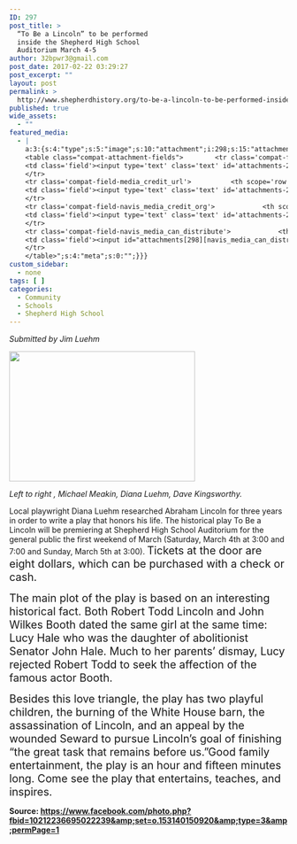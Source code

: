 ```yaml
---
ID: 297
post_title: >
  “To Be a Lincoln” to be performed
  inside the Shepherd High School
  Auditorium March 4-5
author: 32bpwr3@gmail.com
post_date: 2017-02-22 03:29:27
post_excerpt: ""
layout: post
permalink: >
  http://www.shepherdhistory.org/to-be-a-lincoln-to-be-performed-inside-the-shepherd-high-school-auditorium-march-4-5/
published: true
wide_assets:
  - ""
featured_media:
  - |
    a:3:{s:4:"type";s:5:"image";s:10:"attachment";i:298;s:15:"attachment_data";a:33:{s:2:"id";i:298;s:5:"title";s:48:"16797871_10212236695022239_9049312346665455924_o";s:8:"filename";s:52:"16797871_10212236695022239_9049312346665455924_o.jpg";s:3:"url";s:110:"http://www.shepherdhistory.org/wp-content/uploads/2017/02/16797871_10212236695022239_9049312346665455924_o.jpg";s:4:"link";s:49:"http://www.shepherdhistory.org/?attachment_id=298";s:3:"alt";s:0:"";s:6:"author";s:1:"1";s:11:"description";s:0:"";s:7:"caption";s:0:"";s:4:"name";s:48:"16797871_10212236695022239_9049312346665455924_o";s:6:"status";s:7:"inherit";s:10:"uploadedTo";i:297;s:4:"date";i:1487733776000;s:8:"modified";i:1487733776000;s:9:"menuOrder";i:0;s:4:"mime";s:10:"image/jpeg";s:4:"type";s:5:"image";s:7:"subtype";s:4:"jpeg";s:4:"icon";s:67:"http://www.shepherdhistory.org/wp-includes/images/media/default.png";s:13:"dateFormatted";s:17:"February 22, 2017";s:6:"nonces";a:3:{s:6:"update";s:10:"a7cd10c16d";s:6:"delete";s:10:"b022d3fd45";s:4:"edit";s:10:"0ee360f80b";}s:8:"editLink";s:69:"http://www.shepherdhistory.org/wp-admin/post.php?post=298&action=edit";s:4:"meta";b:0;s:10:"authorName";s:17:"32bpwr3@gmail.com";s:14:"uploadedToLink";s:69:"http://www.shepherdhistory.org/wp-admin/post.php?post=297&action=edit";s:15:"uploadedToTitle";s:90:"“To Be a Lincoln” to be performed inside the Shepherd High School Auditorium March 4-5";s:15:"filesizeInBytes";i:197266;s:21:"filesizeHumanReadable";s:6:"193 KB";s:6:"height";i:1435;s:5:"width";i:2048;s:11:"orientation";s:9:"landscape";s:5:"sizes";a:4:{s:9:"thumbnail";a:4:{s:6:"height";i:140;s:5:"width";i:140;s:3:"url";s:118:"http://www.shepherdhistory.org/wp-content/uploads/2017/02/16797871_10212236695022239_9049312346665455924_o-140x140.jpg";s:11:"orientation";s:9:"landscape";}s:6:"medium";a:4:{s:6:"height";i:235;s:5:"width";i:336;s:3:"url";s:118:"http://www.shepherdhistory.org/wp-content/uploads/2017/02/16797871_10212236695022239_9049312346665455924_o-336x235.jpg";s:11:"orientation";s:9:"landscape";}s:5:"large";a:4:{s:6:"height";i:540;s:5:"width";i:771;s:3:"url";s:118:"http://www.shepherdhistory.org/wp-content/uploads/2017/02/16797871_10212236695022239_9049312346665455924_o-771x540.jpg";s:11:"orientation";s:9:"landscape";}s:4:"full";a:4:{s:3:"url";s:110:"http://www.shepherdhistory.org/wp-content/uploads/2017/02/16797871_10212236695022239_9049312346665455924_o.jpg";s:6:"height";i:1435;s:5:"width";i:2048;s:11:"orientation";s:9:"landscape";}}s:6:"compat";a:2:{s:4:"item";s:1710:"<input type="hidden" name="attachments[298][menu_order]" value="0" /><p class="media-types media-types-required-info">Required fields are marked <span class="required">*</span></p>
    <table class="compat-attachment-fields">		<tr class='compat-field-media_credit'>			<th scope='row' class='label'><label for='attachments-298-media_credit'><span class='alignleft'>Credit</span><br class='clear' /></label></th>
    <td class='field'><input type='text' class='text' id='attachments-298-media_credit' name='attachments[298][media_credit]' value=''  /></td>
    </tr>
    <tr class='compat-field-media_credit_url'>			<th scope='row' class='label'><label for='attachments-298-media_credit_url'><span class='alignleft'>Credit URL</span><br class='clear' /></label></th>
    <td class='field'><input type='text' class='text' id='attachments-298-media_credit_url' name='attachments[298][media_credit_url]' value=''  /></td>
    </tr>
    <tr class='compat-field-navis_media_credit_org'>			<th scope='row' class='label'><label for='attachments-298-navis_media_credit_org'><span class='alignleft'>Organization</span><br class='clear' /></label></th>
    <td class='field'><input type='text' class='text' id='attachments-298-navis_media_credit_org' name='attachments[298][navis_media_credit_org]' value=''  /></td>
    </tr>
    <tr class='compat-field-navis_media_can_distribute'>			<th scope='row' class='label'><label for='attachments-298-navis_media_can_distribute'><span class='alignleft'>Can<br />distribute?</span><br class='clear' /></label></th>
    <td class='field'><input id="attachments[298][navis_media_can_distribute]" name="attachments[298][navis_media_can_distribute]" type="checkbox" value="1"  /></td>
    </tr>
    </table>";s:4:"meta";s:0:"";}}}
custom_sidebar:
  - none
tags: [ ]
categories:
  - Community
  - Schools
  - Shepherd High School
---
```

<em>Submitted by Jim Luehm</em>

<img class="alignnone size-medium wp-image-298" src="http://www.shepherdhistory.org/wp-content/uploads/2017/02/16797871_10212236695022239_9049312346665455924_o-336x235.jpg" alt="" width="336" height="235" />

<em>Left to right , Michael Meakin, Diana Luehm, Dave Kingsworthy.</em>

Local playwright Diana Luehm researched Abraham Lincoln for three years in order to write a play that honors his life. The historical play To Be a Lincoln will be premiering at Shepherd High School Auditorium for the general public the first weekend of March (Saturday, March 4th at 3:00 and 7:00 and Sunday, March 5th at 3:00). <span style="font-size: 19.552px;">Tickets at the door are eight dollars, which can be purchased with a check or cash.</span>

<span style="font-size: 19.552px;">The main plot of the play is based on an interesting historical fact. Both Robert Todd Lincoln and John Wilkes Booth dated the same girl at the same time: Lucy Hale who was the daughter of abolitionist Senator John Hale. Much to her parents’ dismay, Lucy rejected Robert Todd to seek the affection of the famous actor Booth. </span>

<span style="font-size: 19.552px;">Besides this love triangle, the play has two playful children, the burning of the White House barn, the assassination of Lincoln, and an appeal by the wounded Seward to pursue Lincoln’s goal of finishing “the great task that remains before us.”Good family entertainment, the play is an hour and fifteen minutes long. Come see the play that entertains, teaches, and inspires.</span>

<strong>Source: </strong><a href="https://www.facebook.com/photo.php?fbid=10212236695022239&amp;set=o.153140150920&amp;type=3&amp;permPage=1"><strong>https://www.facebook.com/photo.php?fbid=10212236695022239&amp;set=o.153140150920&amp;type=3&amp;permPage=1</strong></a>